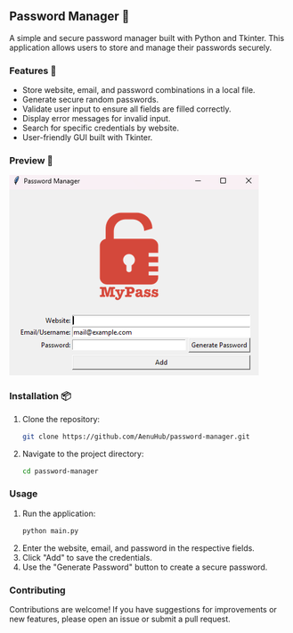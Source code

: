 ## Password Manager 🔐

A simple and secure password manager built with Python and Tkinter. This application allows users to store and manage their passwords securely.

### Features 🚀

- Store website, email, and password combinations in a local file.
- Generate secure random passwords.
- Validate user input to ensure all fields are filled correctly.
- Display error messages for invalid input.
- Search for specific credentials by website.
- User-friendly GUI built with Tkinter.

### Preview 📸

![Password Manager Preview](images/preview.png)

### Installation 📦

1. Clone the repository:
   ```bash
   git clone https://github.com/AenuHub/password-manager.git
   ```
2. Navigate to the project directory:
   ```bash
   cd password-manager
   ```

### Usage

1. Run the application:
   ```bash
   python main.py
   ```
2. Enter the website, email, and password in the respective fields.
3. Click "Add" to save the credentials.
4. Use the "Generate Password" button to create a secure password.

### Contributing

Contributions are welcome! If you have suggestions for improvements or new features, please open an issue or submit a pull request.